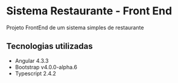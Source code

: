 # Sistema Restaurante - Front End

Projeto FrontEnd de um sistema simples de restaurante

## Tecnologias utilizadas

- Angular 4.3.3
- Bootstrap v4.0.0-alpha.6
- Typescript 2.4.2

